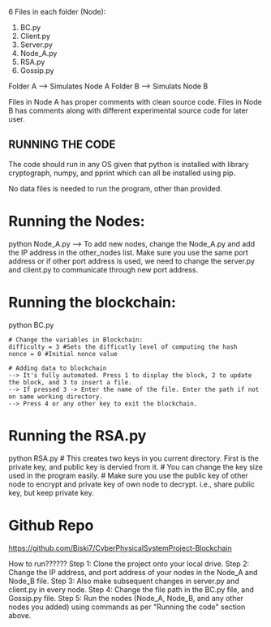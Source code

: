 6 Files in each folder (Node):
1) BC.py
2) Client.py
3) Server.py
4) Node_A.py
5) RSA.py
6) Gossip.py 

Folder A --> Simulates Node A
Folder B --> Simulats Node B

Files in Node A has proper comments with clean source code. Files in Node B has comments along with different experimental source code for later user.

## RUNNING THE CODE
The code should run in any OS given that python is installed with library cryptograph, numpy, and pprint which can all be installed using pip.

No data files is needed to run the program, other than provided. 

# Running the Nodes:
python Node_A.py
    --> To add new nodes, change the Node_A.py and add the IP address in the other_nodes list. Make sure you use the same port address or if other port address is used, we need to change the server.py and client.py to communicate through new port address.

# Running the blockchain:
python BC.py

    # Change the variables in Blockchain:
    difficulty = 3 #Sets the difficutly level of computing the hash
    nonce = 0 #Initial nonce value

    # Adding data to blockchain
    --> It's fully automated. Press 1 to display the block, 2 to update the block, and 3 to insert a file.
    --> If pressed 3 -> Enter the name of the file. Enter the path if not on same working directory.
    --> Press 4 or any other key to exit the blockchain.

# Running the RSA.py
python RSA.py 
    # This creates two keys in you current directory. First is the private key, and public key is dervied from it. 
    # You can change the key size used in the program easily.
    # Make sure you use the public key of other node to encrypt and private key of own node to decrypt. i.e., share public key, but keep private key.

# Github Repo
https://github.com/Biski7/CyberPhysicalSystemProject-Blockchain

How to run??????
Step 1: Clone the project onto your local drive.
Step 2: Change the IP address, and port address of your nodes in the Node_A and Node_B file.
Step 3: Also make subsequent changes in server.py and client.py in every node. 
Step 4: Change the file path in the BC.py file, and Gossip.py file.
Step 5: Run the nodes (Node_A, Node_B, and any other nodes you added) using commands as per "Running the code" section above.

